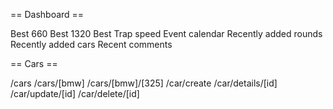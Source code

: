 == Dashboard ==

Best 660
Best 1320
Best Trap speed
Event calendar
Recently added rounds
Recently added cars
Recent comments


== Cars ==

/cars
/cars/[bmw]
/cars/[bmw]/[325]
/car/create
/car/details/[id]
/car/update/[id]
/car/delete/[id]